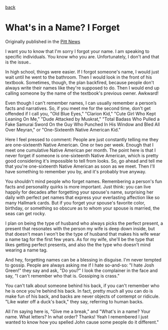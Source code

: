 [back](/writing.html)

# What's in a Name? I Forget
Originally published in the [Pitt News](http://pittnews.com)

I want you to know that I'm sorry I forgot your name. I am speaking to specific individuals. You know who you are. Unfortunately, I don't and that is the issue..

In high school, things were easier. If I forgot someone's name, I would just wait until he went to the bathroom. Then I would look in the front of his textbook. Sometimes, though, the plan backfired, because people don't always write their names like they're supposed to do. Then I would end up calling someone by the name of the textbook's previous owner. Awkward! 

Even though I can't remember names, I can usually remember a person’s facts and narratives. So, if you meet me for the second time, don't get offended if I call you, "Old Blue Eyes," "Clarion Kid," "Cute Girl Who Kept Leaning On Me," "Dude Attacked by Muskrat," "Total Badass Who Pulled a Fake Samurai Sword On the Guy Who Punched In His Window and Bled All Over Meyran," or "One-Sixteenth Native American Kid." 

Here I feel pressed to comment: People are just constantly telling me they are one-sixteenth Native American. One or two per week. Enough that I meet one cumulative Native American per month. The point here is that I never forget if someone is one-sixteenth Native American, which is pretty good considering it's impossible to tell from looks. So, go ahead and tell me that you're one-sixteenth Native American as soon as we meet. Then I'll have something to remember you by, and it's probably true anyway. 

You shouldn't mind people who forget names. Remembering a person's fun facts and personality quirks is more important. Just think: you can live happily for decades after forgetting your spouse's name, surprising her daily with perfect pet names that express your everlasting affection like so many Hallmark cards. But if you forget your spouse's favorite color, birthday, or something so obscure as to whom your spouse is married, the seas can get rocky.

I plan on being the type of husband who always picks the perfect present, a present that resonates with the person my wife is deep down inside, but that doesn't mean I won't be the type of husband that makes his wife wear a name tag for the first few years. As for my wife, she'll be the type that likes getting perfect presents, and also the the type who doesn't mind wearing a name tag.

And hey, forgetting names can be a blessing in disguise. I'm never tempted to gossip. People are always asking me if I hate so-and-so: "I hate Josh Green!" they say and ask, "Do you?"  I look the complainer in the face and say, "I can't remember who that is. Gossiping is crass." 

You can't talk about someone behind his back, if you can't remember who he is once you're behind his back. In fact, pretty much all you can do is make fun of his back, and backs are never objects of contempt or ridicule. "Like water off a duck's back," they say, referring to human backs. 

All I'm saying here is, "Give me a break," and "What's in a name? Your name. What letters? In what order? Thanks! Yeah I remembered I just wanted to know how you spelled John cause some people do it different."



